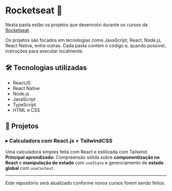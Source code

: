 # Rocketseat 🚀

Nesta pasta estão os projetos que desenvolvi durante os cursos da [Rocketseat](https://www.rocketseat.com.br/).

Os projetos são focados em tecnologias como JavaScript, React, Node.js, React Native, entre outras. Cada pasta contém o código e, quando possível, instruções para executar localmente.

## 🛠️ Tecnologias utilizadas

- ReactJS
- React Native
- Node.js
- JavaScript
- TypeScript
- HTML e CSS

## 📁 Projetos

### ▸ Calculadora com React.js + TailwindCSS

Uma calculadora simples feita com React e estilizada com Tailwind.  
**Principal aprendizado:** Compreensão sólida sobre **componentização no React** e **manipulação de estado** com `useState` e gerenciamento de **estado global** com `useContext`.

---

Este repositório será atualizado conforme novos cursos forem sendo feitos.